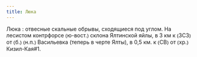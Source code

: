 ```yaml
---
title: Люка
---
```


Люка
: отвесные скальные обрывы, сходящиеся под углом. На лесистом контрфорсе ⦅ю-вост.⦆ склона Ялтинской яйлы, в 3 км к ⦅ЗСЗ⦆ от ⦅б.⦆ ⦅н.п.⦆ Васильевка (теперь в черте Ялты), в 0,5 км. к ⦅СВ⦆ от ⦅хр.⦆ Кизил-Кая#1.
